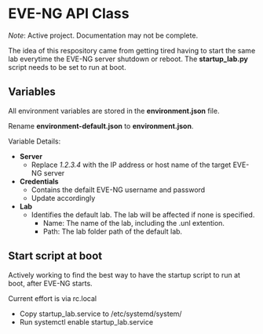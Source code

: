# EVE-NG API Class

_Note_: Active project. Documentation may not be complete.

The idea of this respository came from getting tired having to start the same lab everytime the EVE-NG server shutdown or reboot. The __startup_lab.py__ script needs to be set to run at boot.

## Variables

All environment variables are stored in the __environment.json__ file.

Rename __environment-default.json__ to __environment.json__.

Variable Details:

- __Server__
  - Replace _1.2.3.4_ with the IP address or host name of the target EVE-NG server
- __Credentials__
  - Contains the defailt EVE-NG username and password
  - Update accordingly
- __Lab__
  - Identifies the default lab. The lab will be affected if none is specified.
    - Name: The name of the lab, including the .unl extention.
    - Path: The lab folder path of the default lab.

## Start script at boot

Actively working to find the best way to have the startup script to run at boot, after EVE-NG starts.

Current effort is via rc.local

- Copy startup_lab.service to /etc/systemd/system/
- Run systemctl enable startup_lab.service